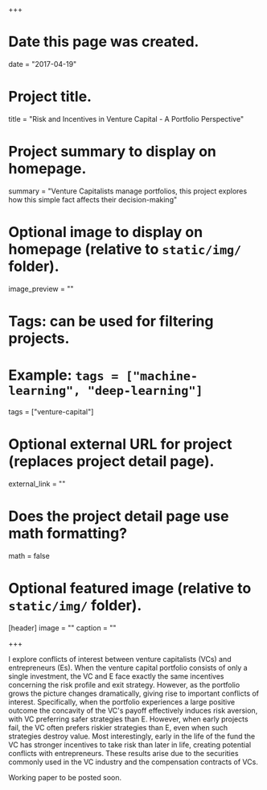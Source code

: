+++
# Date this page was created.
date = "2017-04-19"

# Project title.
title = "Risk and Incentives in Venture Capital - A Portfolio Perspective"

# Project summary to display on homepage.
summary = "Venture Capitalists manage portfolios, this project explores how this simple fact affects their decision-making"

# Optional image to display on homepage (relative to `static/img/` folder).
image_preview = ""

# Tags: can be used for filtering projects.
# Example: `tags = ["machine-learning", "deep-learning"]`
tags = ["venture-capital"]

# Optional external URL for project (replaces project detail page).
external_link = ""

# Does the project detail page use math formatting?
math = false

# Optional featured image (relative to `static/img/` folder).
[header]
image = ""
caption = ""

+++

I explore conflicts of interest between venture capitalists (VCs) and entrepreneurs (Es). When the venture capital portfolio consists of only a single investment, the VC and E face exactly the same incentives concerning the risk profile and exit strategy. However, as the portfolio grows the picture changes dramatically, giving rise to important conflicts of interest. Specifically, when the portfolio experiences a large positive outcome the concavity of the VC's payoff effectively induces risk aversion, with VC preferring safer strategies than E. However, when early projects fail, the VC often prefers riskier strategies than E, even when such strategies destroy value. Most interestingly, early in the life of the fund the VC has stronger incentives to take risk than later in life, creating potential conflicts with entrepreneurs. These results arise due to the securities commonly used in the VC industry and the compensation contracts of VCs.

Working paper to be posted soon.
